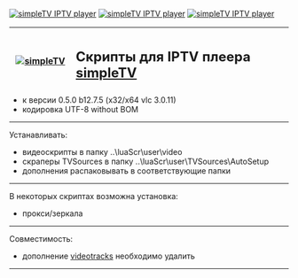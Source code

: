 [![simpleTV IPTV player](https://img.shields.io/badge/simpleTV%20IPTV%20player-YouTube%20script-blue)](https://github.com/Nexterr/simpleTV.youtube)
[![simpleTV IPTV player](https://img.shields.io/badge/simpleTV%20IPTV%20player-API-blue)](http://iptv.gen12.net/dokuwiki/doku.php?id=mantis:simpletv:api)
[![simpleTV IPTV player](https://img.shields.io/badge/simpleTV%20IPTV%20player-lua%205.1-blue)](https://www.lua.org/manual/5.1/)
<div class="table sectionedit1">
<table class="inline" style="height: 107px;" width="586">
<tbody>
<tr class="row0">
<th class="col0" style="width: 96.0167px;"><a href="http://iptv.gen12.net/"><img class="media" src="http://iptv.gen12.net/dokuwiki/lib/exe/fetch.php?cache=&amp;media=mantis:simpletv:cb0ur-wpg7e.png" alt="simpleTV" /></a></th>
<th class="col1 rightalign" style="width: 473.983px;" colspan="3">
<h2 style="text-align: left;"><strong class="">Скрипты для IPTV плеера <a class="urlextern" title="http://iptv.gen12.net" href="http://iptv.gen12.net" target="_tab" rel="nofollow noopener">simpleTV</a></strong></h2>
</th>
</tr>
</tbody>
</table>
</div>

- к версии 0.5.0 b12.7.5 (x32/x64 vlc 3.0.11)
- кодировка UTF-8 without BOM 

---------------------------------------------
Устанавливать:
 - видеоскрипты в папку ..\luaScr\user\video
 - скраперы TVSources в папку ..\luaScr\user\TVSources\AutoSetup
 - дополнения распаковывать в соответствующие папки
---------------------------------------------
В некоторых скриптах возможна установка:
 - прокси/зеркала
---------------------------------------------
Совместимость:
- дополнение [videotracks](http://iptv.gen12.net/bugtracker/view.php?id=1704) необходимо удалить
---------------------------------------------
